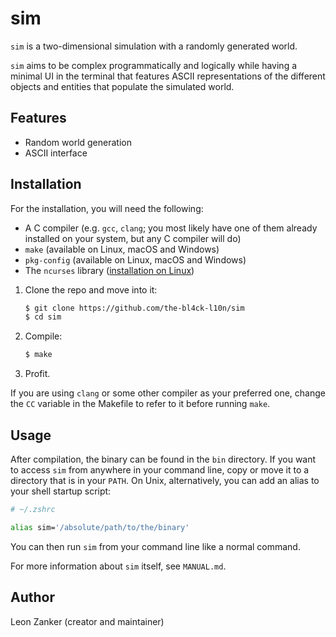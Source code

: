 # sim

`sim` is a two-dimensional simulation with a randomly generated world.

`sim` aims to be complex programmatically and logically while having a minimal UI in the terminal that features ASCII representations of the different objects and entities that populate the simulated world.

## Features

- Random world generation
- ASCII interface

## Installation

For the installation, you will need the following:
- A C compiler (e.g. `gcc`, `clang`; you most likely have one of them already installed on your system, but any C compiler will do)
- `make` (available on Linux, macOS and Windows)
- `pkg-config` (available on Linux, macOS and Windows)
- The `ncurses` library ([installation on Linux](https://www.cyberciti.biz/faq/linux-install-ncurses-library-headers-on-debian-ubuntu-centos-fedora/))

1. Clone the repo and move into it:
    ```sh
    $ git clone https://github.com/the-bl4ck-l10n/sim 
    $ cd sim
    ```
2. Compile:
    ```sh
    $ make
    ```
3. Profit.

If you are using `clang` or some other compiler as your preferred one, change the `CC` variable in the Makefile to refer to it before running `make`.

## Usage

After compilation, the binary can be found in the `bin` directory. If you want to access `sim` from anywhere in your command line, copy or move it to a directory that is in your `PATH`. On Unix, alternatively, you can add an alias to your shell startup script:

```zsh
# ~/.zshrc

alias sim='/absolute/path/to/the/binary'
```

You can then run `sim` from your command line like a normal command.

For more information about `sim` itself, see `MANUAL.md`.

## Author

Leon Zanker (creator and maintainer)
